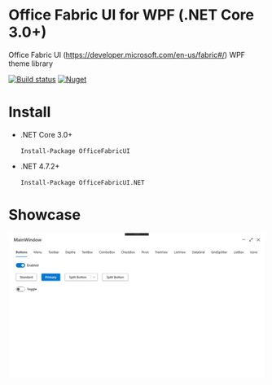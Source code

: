 # Office Fabric UI for WPF (.NET Core 3.0+)
Office Fabric UI (https://developer.microsoft.com/en-us/fabric#/) WPF theme library

[![Build status](https://ci.appveyor.com/api/projects/status/e88druadqntwhggw?svg=true)](https://ci.appveyor.com/project/adospace/fabric-ui-xaml) [![Nuget](https://img.shields.io/nuget/v/OfficeFabricUI.svg)](https://www.nuget.org/packages/OfficeFabricUI)

# Install
- .NET Core 3.0+

  `Install-Package OfficeFabricUI`
- .NET 4.7.2+  

  `Install-Package OfficeFabricUI.NET`

# Showcase
![Showcase](gallery.gif)
